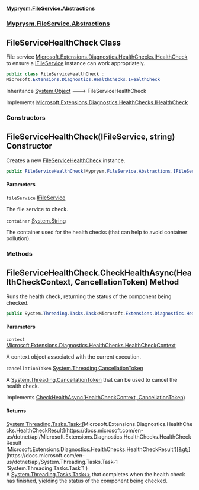 #### [Myprysm.FileService.Abstractions](index.md 'index')
### [Myprysm.FileService.Abstractions](index.md#Myprysm.FileService.Abstractions 'Myprysm.FileService.Abstractions')

## FileServiceHealthCheck Class

File service [Microsoft.Extensions.Diagnostics.HealthChecks.IHealthCheck](https://docs.microsoft.com/en-us/dotnet/api/Microsoft.Extensions.Diagnostics.HealthChecks.IHealthCheck 'Microsoft.Extensions.Diagnostics.HealthChecks.IHealthCheck') to ensure a [IFileService](Myprysm.FileService.Abstractions.IFileService.md 'Myprysm.FileService.Abstractions.IFileService') instance can work appropriately.

```csharp
public class FileServiceHealthCheck :
Microsoft.Extensions.Diagnostics.HealthChecks.IHealthCheck
```

Inheritance [System.Object](https://docs.microsoft.com/en-us/dotnet/api/System.Object 'System.Object') &#129106; FileServiceHealthCheck

Implements [Microsoft.Extensions.Diagnostics.HealthChecks.IHealthCheck](https://docs.microsoft.com/en-us/dotnet/api/Microsoft.Extensions.Diagnostics.HealthChecks.IHealthCheck 'Microsoft.Extensions.Diagnostics.HealthChecks.IHealthCheck')
### Constructors

<a name='Myprysm.FileService.Abstractions.FileServiceHealthCheck.FileServiceHealthCheck(Myprysm.FileService.Abstractions.IFileService,string)'></a>

## FileServiceHealthCheck(IFileService, string) Constructor

Creates a new [FileServiceHealthCheck](Myprysm.FileService.Abstractions.FileServiceHealthCheck.md 'Myprysm.FileService.Abstractions.FileServiceHealthCheck') instance.

```csharp
public FileServiceHealthCheck(Myprysm.FileService.Abstractions.IFileService fileService, string container);
```
#### Parameters

<a name='Myprysm.FileService.Abstractions.FileServiceHealthCheck.FileServiceHealthCheck(Myprysm.FileService.Abstractions.IFileService,string).fileService'></a>

`fileService` [IFileService](Myprysm.FileService.Abstractions.IFileService.md 'Myprysm.FileService.Abstractions.IFileService')

The file service to check.

<a name='Myprysm.FileService.Abstractions.FileServiceHealthCheck.FileServiceHealthCheck(Myprysm.FileService.Abstractions.IFileService,string).container'></a>

`container` [System.String](https://docs.microsoft.com/en-us/dotnet/api/System.String 'System.String')

The container used for the health checks (that can help to avoid container pollution).
### Methods

<a name='Myprysm.FileService.Abstractions.FileServiceHealthCheck.CheckHealthAsync(Microsoft.Extensions.Diagnostics.HealthChecks.HealthCheckContext,System.Threading.CancellationToken)'></a>

## FileServiceHealthCheck.CheckHealthAsync(HealthCheckContext, CancellationToken) Method

Runs the health check, returning the status of the component being checked.

```csharp
public System.Threading.Tasks.Task<Microsoft.Extensions.Diagnostics.HealthChecks.HealthCheckResult> CheckHealthAsync(Microsoft.Extensions.Diagnostics.HealthChecks.HealthCheckContext context, System.Threading.CancellationToken cancellationToken=default(System.Threading.CancellationToken));
```
#### Parameters

<a name='Myprysm.FileService.Abstractions.FileServiceHealthCheck.CheckHealthAsync(Microsoft.Extensions.Diagnostics.HealthChecks.HealthCheckContext,System.Threading.CancellationToken).context'></a>

`context` [Microsoft.Extensions.Diagnostics.HealthChecks.HealthCheckContext](https://docs.microsoft.com/en-us/dotnet/api/Microsoft.Extensions.Diagnostics.HealthChecks.HealthCheckContext 'Microsoft.Extensions.Diagnostics.HealthChecks.HealthCheckContext')

A context object associated with the current execution.

<a name='Myprysm.FileService.Abstractions.FileServiceHealthCheck.CheckHealthAsync(Microsoft.Extensions.Diagnostics.HealthChecks.HealthCheckContext,System.Threading.CancellationToken).cancellationToken'></a>

`cancellationToken` [System.Threading.CancellationToken](https://docs.microsoft.com/en-us/dotnet/api/System.Threading.CancellationToken 'System.Threading.CancellationToken')

A [System.Threading.CancellationToken](https://docs.microsoft.com/en-us/dotnet/api/System.Threading.CancellationToken 'System.Threading.CancellationToken') that can be used to cancel the health check.

Implements [CheckHealthAsync(HealthCheckContext, CancellationToken)](https://docs.microsoft.com/en-us/dotnet/api/Microsoft.Extensions.Diagnostics.HealthChecks.IHealthCheck.CheckHealthAsync#Microsoft_Extensions_Diagnostics_HealthChecks_IHealthCheck_CheckHealthAsync_Microsoft_Extensions_Diagnostics_HealthChecks_HealthCheckContext,System_Threading_CancellationToken_ 'Microsoft.Extensions.Diagnostics.HealthChecks.IHealthCheck.CheckHealthAsync(Microsoft.Extensions.Diagnostics.HealthChecks.HealthCheckContext,System.Threading.CancellationToken)')

#### Returns
[System.Threading.Tasks.Task&lt;](https://docs.microsoft.com/en-us/dotnet/api/System.Threading.Tasks.Task-1 'System.Threading.Tasks.Task`1')[Microsoft.Extensions.Diagnostics.HealthChecks.HealthCheckResult](https://docs.microsoft.com/en-us/dotnet/api/Microsoft.Extensions.Diagnostics.HealthChecks.HealthCheckResult 'Microsoft.Extensions.Diagnostics.HealthChecks.HealthCheckResult')[&gt;](https://docs.microsoft.com/en-us/dotnet/api/System.Threading.Tasks.Task-1 'System.Threading.Tasks.Task`1')  
A [System.Threading.Tasks.Task&lt;&gt;](https://docs.microsoft.com/en-us/dotnet/api/System.Threading.Tasks.Task-1 'System.Threading.Tasks.Task`1') that completes when the health check has finished, yielding the status of the component being checked.